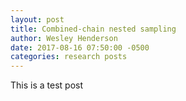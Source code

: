 ```yaml
---
layout: post
title: Combined-chain nested sampling
author: Wesley Henderson
date: 2017-08-16 07:50:00 -0500
categories: research posts
---
```


This is a test post
